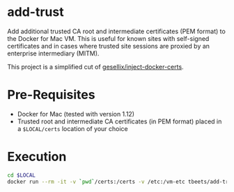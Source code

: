 # add-trust 

Add additional trusted CA root and intermediate certificates (PEM format) to the Docker for Mac VM.  This is useful for known sites with self-signed certificates and in cases where trusted site sessions are proxied by an enterprise intermediary (MITM). 

This project is a simplified cut of [gesellix/inject-docker-certs](https://github.com/gesellix/inject-docker-certs).

# Pre-Requisites

* Docker for Mac (tested with version 1.12)
* Trusted root and intermediate CA certificates (in PEM format) placed in a `$LOCAL/certs` location of your choice

# Execution

```bash
cd $LOCAL
docker run --rm -it -v `pwd`/certs:/certs -v /etc:/vm-etc tbeets/add-trust 
```

